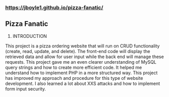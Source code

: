### https://jboyle1.github.io/pizza-fanatic/
 
## Pizza Fanatic

1. INTRODUCTION

This project is a pizza ordering website that will run on CRUD functionality (create, read, update, and delete). The front-end code will display the retrieved data and allow for user input while the back end will manage these requests. This project gave me an even clearer understanding of MySQL query strings and how to create more efficient code. It helped me understand how to implement PHP in a more structured way. This project has improved my approach and procedure for this type of website development. I also learned a lot about XXS attacks and how to implement form input security.
